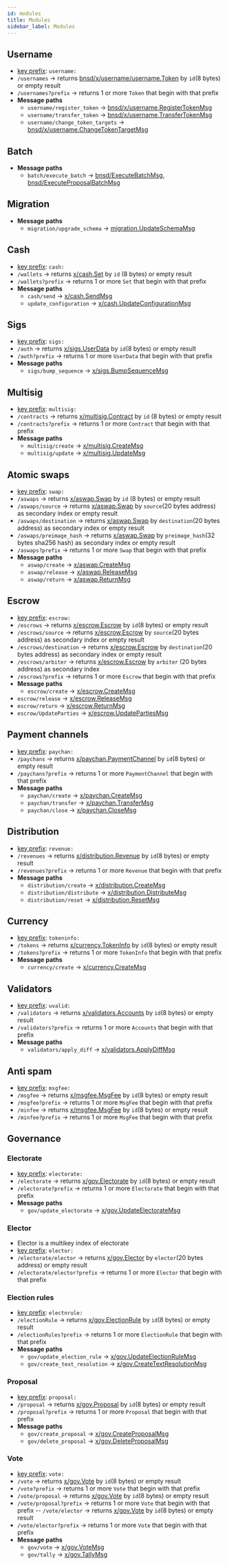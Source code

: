 ```yaml
---
id: modules
title: Modules
sidebar_label: Modules
---
```


## Username

- [key prefix](https://github.com/iov-one/weave/blob/v0.18.0/cmd/bnsd/x/username/model.go#L73): `username:`
- `/usernames` -> returns [bnsd/x/username/username.Token](https://github.com/iov-one/weave/blob/v0.18.0/cmd/bnsd/x/username/codec.proto#L7-L26) by `id`(8 bytes) or empty result
- `/usernames?prefix` -> returns 1 or more `Token` that begin with that prefix
- **Message paths**
  - `username/register_token` -> [bnsd/x/username.RegisterTokenMsg](https://github.com/iov-one/weave/blob/v0.19.0/cmd/bnsd/x/username/codec.proto#L45-L53)
  - `username/transfer_token` -> [bnsd/x/username.TransferTokenMsg](https://github.com/iov-one/weave/blob/v0.19.0/cmd/bnsd/x/username/codec.proto#L55-L65)
  - `username/change_token_targets` -> [bnsd/x/username.ChangeTokenTargetMsg](https://github.com/iov-one/weave/blob/v0.19.0/cmd/bnsd/x/username/codec.proto#L66-L76)

## Batch

- **Message paths**
  - `batch/execute_batch` -> [bnsd/ExecuteBatchMsg](https://github.com/iov-one/weave/blob/v0.19.0/cmd/bnsd/app/codec.proto#L68-L94), [bnsd/ExecuteProposalBatchMsg](https://github.com/iov-one/weave/blob/v0.19.0/cmd/bnsd/app/codec.proto#L120-L142)

## Migration

- **Message paths**
  - `migration/upgrade_schema` -> [migration.UpdateSchemaMsg](https://github.com/iov-one/weave/blob/v0.19.0/migration/codec.proto#L25-L32)

## Cash

- [key prefix](https://github.com/iov-one/weave/blob/v0.18.0/x/cash/model.go#L18): `cash:`
- `/wallets` -> returns [x/cash.Set](https://github.com/iov-one/weave/blob/v0.18.0/x/cash/codec.proto#L11-L14) by `id` (8 bytes) or empty result
- `/wallets?prefix` -> returns 1 or more `Set` that begin with that prefix
- **Message paths**
  - `cash/send` -> [x/cash.SendMsg](https://github.com/iov-one/weave/blob/v0.19.0/x/cash/codec.proto#L16-L30)
  - `update_configuration` -> [x/cash.UpdateConfigurationMsg](https://github.com/iov-one/weave/blob/v0.19.0/x/cash/codec.proto#L48-L53)

## Sigs

- [key prefix](https://github.com/iov-one/weave/blob/v0.18.0/x/sigs/model.go#L117): `sigs:`
- `/auth` -> returns [x/sigs.UserData](https://github.com/iov-one/weave/blob/v0.18.0/spec/proto/x/sigs/codec.proto#L13-L17) by `id`(8 bytes) or empty result
- `/auth?prefix` -> returns 1 or more `UserData` that begin with that prefix
- **Message paths**
  - `sigs/bump_sequence` -> [x/sigs.BumpSequenceMsg](https://github.com/iov-one/weave/blob/v0.19.0/x/sigs/codec.proto#L30-L42)

## Multisig

- [key prefix](https://github.com/iov-one/weave/blob/v0.18.0/x/multisig/model.go#L86): `multisig:`
- `/contracts` -> returns [x/multisig.Contract](https://github.com/iov-one/weave/blob/v0.18.0/x/multisig/codec.proto#L8-L21) by `id` (8 bytes) or empty result
- `/contracts?prefix` -> returns 1 or more `Contract` that begin with that prefix
- **Message paths**
  - `multisig/create` -> [x/multisig.CreateMsg](https://github.com/iov-one/weave/blob/v0.19.0/x/multisig/codec.proto#L32-L37)
  - `multisig/update` -> [x/multisig.UpdateMsg](https://github.com/iov-one/weave/blob/v0.19.0/x/multisig/codec.proto#L39-L44)

## Atomic swaps

- [key prefix](https://github.com/iov-one/weave/blob/v0.18.0/x/aswap/model.go#L85): `swap:`
- `/aswaps` -> returns [x/aswap.Swap](https://github.com/iov-one/weave/blob/v0.18.0/x/aswap/codec.proto#L9-L29) by `id` (8 bytes) or empty result
- `/aswaps/source` -> returns [x/aswap.Swap](https://github.com/iov-one/weave/blob/v0.18.0/x/aswap/codec.proto#L9-L29) by `source`(20 bytes address) as secondary index or empty result
- `/aswaps/destination` -> returns [x/aswap.Swap](https://github.com/iov-one/weave/blob/v0.18.0/x/aswap/codec.proto#L9-L29) by `destination`(20 bytes address) as secondary index or empty result
- `/aswaps/preimage_hash` -> returns [x/aswap.Swap](https://github.com/iov-one/weave/blob/v0.18.0/x/aswap/codec.proto#L9-L29) by `preimage_hash`(32 bytes sha256 hash) as secondary index or empty result
- `/aswaps?prefix` -> returns 1 or more `Swap` that begin with that prefix
- **Message paths**
  - `aswap/create` -> [x/aswap.CreateMsg](https://github.com/iov-one/weave/blob/v0.19.0/x/aswap/codec.proto#L33-L46)
  - `aswap/release` -> [x/aswap.ReleaseMsg](https://github.com/iov-one/weave/blob/v0.19.0/x/aswap/codec.proto#L48-L58)
  - `aswap/return` -> [x/aswap.ReturnMsg](https://github.com/iov-one/weave/blob/v0.19.0/x/aswap/codec.proto#L59-L66)

## Escrow

- [key prefix](https://github.com/iov-one/weave/blob/v0.18.0/x/escrow/model.go#L113): `escrow:`
- `/escrows` -> returns [x/escrow.Escrow](https://github.com/iov-one/weave/blob/v0.18.0/x/escrow/codec.proto#L9-L28) by `id`(8 bytes) or empty result
- `/escrows/source` -> returns [x/escrow.Escrow](https://github.com/iov-one/weave/blob/v0.18.0/x/escrow/codec.proto#L9-L28) by `source`(20 bytes address) as secondary index or empty result
- `/escrows/destination` -> returns [x/escrow.Escrow](https://github.com/iov-one/weave/blob/v0.18.0/x/escrow/codec.proto#L9-L28) by `destination`(20 bytes address) as secondary index or empty result
- `/escrows/arbiter` -> returns [x/escrow.Escrow](https://github.com/iov-one/weave/blob/v0.18.0/x/escrow/codec.proto#L9-L28) by `arbiter` (20 bytes address) as secondary index
- `/escrows?prefix` -> returns 1 or more `Escrow` that begin with that prefix
- **Message paths**
  - `escrow/create` -> [x/escrow.CreateMsg](https://github.com/iov-one/weave/blob/v0.19.0/x/escrow/codec.proto#L31-L46)
- `escrow/release` -> [x/escrow.ReleaseMsg](https://github.com/iov-one/weave/blob/v0.19.0/x/escrow/codec.proto#L48-L56)
- `escrow/return` -> [x/escrow.ReturnMsg](https://github.com/iov-one/weave/blob/v0.19.0/x/escrow/codec.proto#L58-L63)
- `escrow/UpdateParties` -> [x/escrow.UpdatePartiesMsg](https://github65-L76)

## Payment channels

- [key prefix](https://github.com/iov-one/weave/blob/v0.18.0/x/paychan/model.go#L67): `paychan:`
- `/paychans` -> returns [x/paychan.PaymentChannel](https://github.com/iov-one/weave/blob/v0.18.0/x/paychan/codec.proto#L10-L36) by `id`(8 bytes) or empty result
- `/paychans?prefix` -> returns 1 or more `PaymentChannel` that begin with that prefix
- **Message paths**
  - `paychan/create` -> [x/paychan.CreateMsg](https://github.com/iov-one/weave/blob/v0.19.0/x/paychan/codec.proto#L40-L59)
  - `paychan/transfer` -> [x/paychan.TransferMsg](https://github.com/iov-one/weave/blob/v0.19.0/x/paychan/codec.proto#L73-L80)
  - `paychan/close` -> [x/paychan.CloseMsg](https://github.com/iov-one/weave/blob/v0.19.0/x/paychan/codec.proto#L82-L93)

## Distribution

- [key prefix](https://github.com/iov-one/weave/blob/v0.18.0/x/distribution/model.go#L110): `revenue:`
- `/revenues` -> returns [x/distribution.Revenue](https://github.com/iov-one/weave/blob/v0.18.0/x/distribution/codec.proto#L8-L20) by `id`(8 bytes) or empty result
- `/revenues?prefix` -> returns 1 or more `Revenue` that begin with that prefix
- **Message paths**
  - `distribution/create` -> [x/distribution.CreateMsg](https://github.com/iov-one/weave/blob/v0.19.0/x/distribution/codec.proto#L38-L48)
  - `distribution/distribute` -> [x/distribution.DistributeMsg](https://github.com/iov-one/weave/blob/v0.19.0/x/distribution/codec.proto#L50-L58)
  - `distribution/reset` -> [x/distribution.ResetMsg](https://github.com/iov-one/weave/blob/v0.19.0/x/distribution/codec.proto#L60-L72)

## Currency

- [key prefix](https://github.com/iov-one/weave/blob/v0.18.0/x/currency/model.go#L55): `tokeninfo:`
- `/tokens` -> returns [x/currency.TokenInfo](https://github.com/iov-one/weave/blob/v0.18.0/x/currency/codec.proto#L7-L12) by `id`(8 bytes) or empty result
- `/tokens?prefix` -> returns 1 or more `TokenInfo` that begin with that prefix
- **Message paths**
  - `currency/create` -> [x/currency.CreateMsg](https://github.com/iov-one/weave/blob/v0.19.0/x/currency/codec.proto#L14-L21)

## Validators

- [key prefix](https://github.com/iov-one/weave/blob/v0.18.0/x/validators/model.go#L16): `uvalid:`
- `/validators` -> returns [x/validators.Accounts](https://github.com/iov-one/weave/blob/v0.18.0/x/validators/codec.proto#L14-L18) by `id`(8 bytes) or empty result
- `/validators?prefix` -> returns 1 or more `Accounts` that begin with that prefix
- **Message paths**
  - `validators/apply_diff` -> [x/validators.ApplyDiffMsg](https://github.com/iov-one/weave/blob/v0.19.0/x/validators/codec.proto#L8-L13)

## Anti spam

- [key prefix](https://github.com/iov-one/weave/blob/v0.18.0/x/msgfee/model.go#L48): `msgfee:`
- `/msgfee` -> returns [x/msgfee.MsgFee](https://github.com/iov-one/weave/blob/v0.18.0/x/msgfee/codec.proto#L9-L16) by `id`(8 bytes) or empty result
- `/msgfee?prefix` -> returns 1 or more `MsgFee` that begin with that prefix
- `/minfee` -> returns [x/msgfee.MsgFee](https://github.com/iov-one/weave/blob/v0.18.0/x/msgfee/codec.proto#L9-L16) by `id`(8 bytes) or empty result
- `/minfee?prefix` -> returns 1 or more `MsgFee` that begin with that prefix

## Governance

### Electorate

- [key prefix](https://github.com/iov-one/weave/blob/v0.18.0/x/gov/bucket.go#L17): `electorate:`
- `/electorate` -> returns [x/gov.Electorate](https://github.com/iov-one/weave/blob/v0.18.0/x/gov/codec.proto#L9-L24) by `id`(8 bytes) or empty result
- `/electorate?prefix` -> returns 1 or more `Electorate` that begin with that prefix
- **Message paths**
  - `gov/update_electorate` -> [x/gov.UpdateElectorateMsg](https://github.com/iov-one/weave/blob/v0.19.0/x/gov/codec.proto#L249-L257)

### Elector

- Elector is a multikey index of electorate
- [key prefix](https://github.com/iov-one/weave/blob/v0.18.0/x/gov/bucket.go#L18): `elector:`
- `/electorate/elector` -> returns [x/gov.Elector](https://github.com/iov-one/weave/blob/v0.18.0/x/gov/codec.proto#L24-L32) by `elector`(20 bytes address) or empty result
- `/electorate/elector?prefix` -> returns 1 or more `Elector` that begin with that prefix

### Election rules

- [key prefix](https://github.com/iov-one/weave/blob/v0.18.0/x/gov/bucket.go#L51): `electnrule:`
- `/electionRule` -> returns [x/gov.ElectionRule](https://github.com/iov-one/weave/blob/v0.18.0/x/gov/codec.proto#L33-L63) by `id`(8 bytes) or empty result
- `/electionRules?prefix` -> returns 1 or more `ElectionRule` that begin with that prefix
- **Message paths**
  - `gov/update_election_rule` -> [x/gov.UpdateElectionRuleMsg](https://github.com/iov-one/weave/blob/v0.19.0/x/gov/codec.proto#L258-L279)
  - `gov/create_text_resolution` -> [x/gov.CreateTextResolutionMsg](https://github.com/iov-one/weave/blob/v0.19.0/x/gov/codec.proto#L241-L247)

### Proposal

- [key prefix](https://github.com/iov-one/weave/blob/v0.18.0/x/gov/bucket.go#L77): `proposal:`
- `/proposal` -> returns [x/gov.Proposal](https://github.com/iov-one/weave/blob/v0.18.0/x/gov/codec.proto#L78-L116) by `id`(8 bytes) or empty result
- `/proposal?prefix` -> returns 1 or more `Proposal` that begin with that prefix
- **Message paths**
  - `gov/create_proposal` -> [x/gov.CreateProposalMsg](https://github.com/iov-one/weave/blob/v0.19.0/x/gov/codec.proto#L185-L205)
  - `gov/delete_proposal` -> [x/gov.DeleteProposalMsg](https://github.com/iov-one/weave/blob/v0.19.0/x/gov/codec.proto#L206-L211)

### Vote

- [key prefix](https://github.com/iov-one/weave/blob/v0.18.0/x/gov/bucket.go#L186): `vote:`
- `/vote` -> returns [x/gov.Vote](https://github.com/iov-one/weave/blob/v0.18.0/x/gov/codec.proto#L169-L179) by `id`(8 bytes) or empty result
- `/vote?prefix` -> returns 1 or more `Vote` that begin with that prefix
- `/vote/proposal` -> returns [x/gov.Vote](https://github.com/iov-one/weave/blob/v0.18.0/x/gov/codec.proto#L169-L179) by `id`(8 bytes) or empty result
- `/vote/proposal?prefix` -> returns 1 or more `Vote` that begin with that prefix
  -- `/vote/elector` -> returns [x/gov.Vote](https://github.com/iov-one/weave/blob/v0.18.0/x/gov/codec.proto#L169-L179) by `id`(8 bytes) or empty result
- `/vote/elector?prefix` -> returns 1 or more `Vote` that begin with that prefix
- **Message paths**
  - `gov/vote` -> [x/gov.VoteMsg](https://github.com/iov-one/weave/blob/v0.19.0/x/gov/codec.proto#L221-L231)
  - `gov/tally` -> [x/gov.TallyMsg](https://github.com/iov-one/weave/blob/v0.19.0/x/gov/codec.proto#L233-L239)
